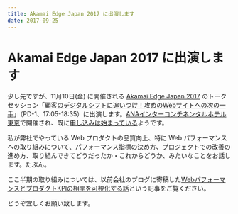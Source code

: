 ```yaml
---
title: Akamai Edge Japan 2017 に出演します
date: 2017-09-25
---
```


# Akamai Edge Japan 2017 に出演します

少し先ですが、11月10日(金) に開催される [Akamai Edge Japan 2017](http://www.seminar-reg.jp/akamai/aej2017/) のトークセッション「[顧客のデジタルシフトに追いつけ！攻めのWebサイトへの次の一手](http://www.seminar-reg.jp/akamai/aej2017/#PD-1)」（PD-1、17:05-18:35）に出演します。[ANAインターコンチネンタルホテル東京](http://anaintercontinental-tokyo.jp/)で開催され、既に[申し込みは始まっている](https://www.evt-entry.com/aej2017/)ようです。

私が弊社でやっている Web プロダクトの品質向上、特に Web パフォーマンスへの取り組みについて、パフォーマンス指標の決め方、プロジェクトでの改善の進め方、取り組んできてどうだったか・これからどうか、みたいなことをお話します。たぶん。

ここ半期の取り組みについては、以前会社のブログに寄稿した[WebパフォーマンスとプロダクトKPIの相関を可視化する話](https://developers.cyberagent.co.jp/blog/archives/9540/)という記事をご覧ください。

どうぞ宜しくお願い致します。
